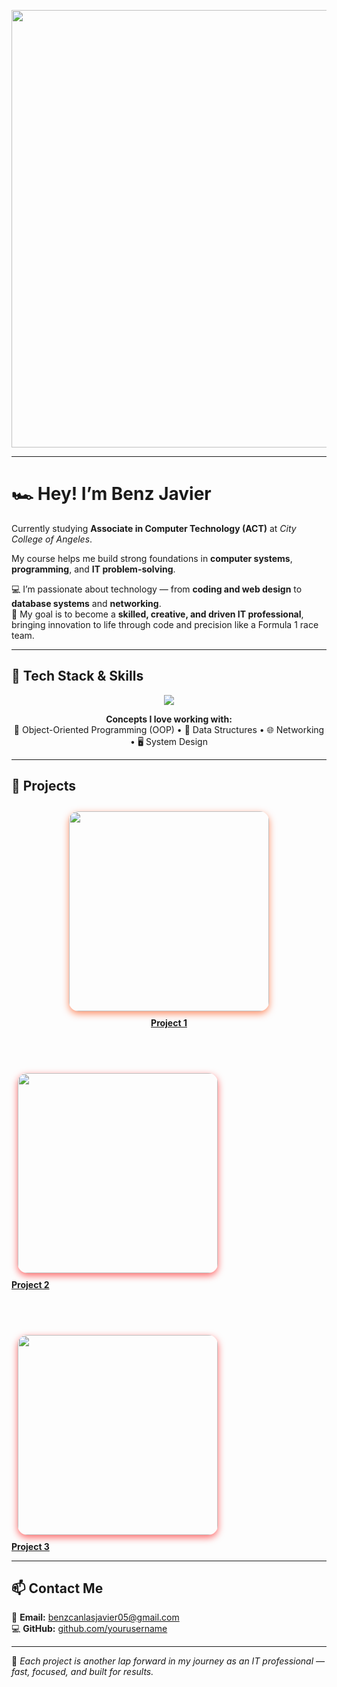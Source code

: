 <!-- HEADER -->
<p align="center">
  <img src="https://media.giphy.com/media/gDP9RTZEXVY5MgRuCu/giphy.gif" width="700" />
</p>

---

# 🏎️ Hey! I’m **Benz Javier**
Currently studying **Associate in Computer Technology (ACT)** at *City College of Angeles*.

My course helps me build strong foundations in **computer systems**, **programming**, and **IT problem-solving**.

💻 I’m passionate about technology — from **coding and web design** to **database systems** and **networking**.  
🏁 My goal is to become a **skilled, creative, and driven IT professional**, bringing innovation to life through code and precision like a Formula 1 race team.

---

## 🧰 Tech Stack & Skills

<p align="center">
  <img src="https://skillicons.dev/icons?i=java,python,javascript,html,css,git,github,vscode,netbeans&theme=light" />
</p>

<p align="center">
  <b>Concepts I love working with:</b><br>
  🧱 Object-Oriented Programming (OOP) • 🧮 Data Structures • 🌐 Networking • 🖥️ System Design
</p>

---

## 🏁 Projects

<p align="center">

<!-- Project 1 -->
<a href="https://docs.google.com/document/d/1_pft0aV4S7Varn34J7FPCqVZyPM1mMrgYIg4trXhZKo/edit?usp=drivesdk" target="_blank">
  <img src="https://media.giphy.com/media/hVCcd5ZK9jnsA3Z0cn/giphy.gif"
       width="320"
       style="border-radius:15px; box-shadow:0 4px 12px rgba(255, 69, 0, 0.6); margin:10px;">
  <br><b>Project 1</b>
</a>

<br><br>

<!-- Project 2 -->
<a href="https://docs.google.com/document/d/1CTLuepA-ARNKHA8OoR0z8Yapa-OmhtKpPawICcqWa_A/edit?usp=sharing" target="_blank">
  <img src="https://media.giphy.com/media/khtr4yAlnI5KDZkzon/giphy.gif"
       width="320"
       style="border-radius:15px; box-shadow:0 4px 12px rgba(255, 0, 0, 0.6); margin:10px;">
  <br><b>Project 2</b>
</a>

<br><br>

<!-- Project 3 -->
<a href="https://docs.google.com/document/d/1TM05XjqK8tfkRDAfzmLQVk6TVrSO7-yDHLqnjbD41R4/edit?usp=drivesdk" target="_blank">
  <img src="https://media.giphy.com/media/g8Jcxh1rACsjwUZdwx/giphy.gif"
       width="320"
       style="border-radius:15px; box-shadow:0 4px 12px rgba(255, 0, 0, 0.6); margin:10px;">
  <br><b>Project 3</b>
</a>

</p>

---

## 📫 Contact Me

📧 **Email:** [benzcanlasjavier05@gmail.com](mailto:benzcanlasjavier05@gmail.com)  
💻 **GitHub:** [github.com/yourusername](https://github.com/yourusername)

---

🏁 *Each project is another lap forward in my journey as an IT professional — fast, focused, and built for results.*
